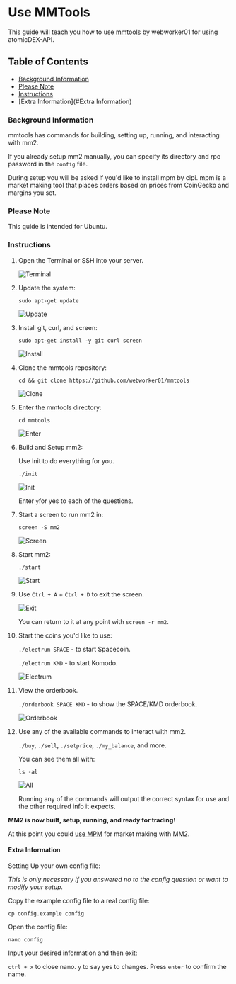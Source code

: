 # Use MMTools

This guide will teach you how to use [mmtools](https://github.com/webworker01/mmtools) by webworker01 for using atomicDEX-API.

## Table of Contents

  - [Background Information](#Background-Information)
  - [Please Note](#Please-Note)
  - [Instructions](#Instructions)
  - [Extra Information](#Extra Information)

### Background Information

mmtools has commands for building, setting up, running, and interacting with mm2.

If you already setup mm2 manually, you can specify its directory and rpc password in the `config` file.

During setup you will be asked if you'd like to install mpm by cipi. mpm is a market making tool that places orders based on prices from CoinGecko and margins you set.

### Please Note

This guide is intended for Ubuntu.

### Instructions

1. Open the Terminal or SSH into your server.

    ![Terminal](/images/mmtools_1.png)

2. Update the system:

    `sudo apt-get update`

    ![Update](/images/mmtools_2.png)

3. Install git, curl, and screen:

    `sudo apt-get install -y git curl screen`

    ![Install](/images/mmtools_3.png)

4. Clone the mmtools repository:

    `cd && git clone https://github.com/webworker01/mmtools`

    ![Clone](/images/mmtools_4.png)

5. Enter the mmtools directory:

    `cd mmtools`

    ![Enter](/images/mmtools_5.png)

6. Build and Setup mm2:

    Use Init to do everything for you.

    `./init`

    ![Init](/images/mmtools_6.png)

    Enter `y`for yes to each of the questions.

7. Start a screen to run mm2 in:

    `screen -S mm2`

    ![Screen](/images/mmtools_7.png)

8. Start mm2:

    `./start`

    ![Start](/images/mmtools_8.png)

9. Use `Ctrl + A` + `Ctrl + D` to exit the screen.

    ![Exit](/images/mmtools_9.png)

    You can return to it at any point with `screen -r mm2`.

10. Start the coins you'd like to use:

    `./electrum SPACE` - to start Spacecoin.

    `./electrum KMD` - to start Komodo.

    ![Electrum](/images/mmtools_10.png)

11. View the orderbook.

    `./orderbook SPACE KMD` - to show the SPACE/KMD orderbook.

    ![Orderbook](/images/mmtools_11.png)

12. Use any of the available commands to interact with mm2.

    `./buy`, `./sell`, `./setprice`, `./my_balance`, and more.

    You can see them all with:

    `ls -al`

    ![All](/images/mmtools_12.png)

    Running any of the commands will output the correct syntax for use and the other required info it expects.

**MM2 is now built, setup, running, and ready for trading!**

At this point you could [use MPM](Use-MPM.md) for market making with MM2.


#### Extra Information

Setting Up your own config file:

*This is only necessary if you answered no to the config question or want to modify your setup.*

Copy the example config file to a real config file:

`cp config.example config`

Open the config file:

`nano config`

Input your desired information and then exit:

`ctrl + x` to close nano. `y` to say yes to changes. Press `enter` to confirm the name.
